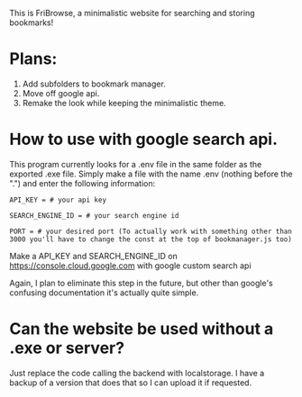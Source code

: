 This is FriBrowse, a minimalistic website for searching and storing bookmarks!

# Plans:
1. Add subfolders to bookmark manager.
2. Move off google api.
3. Remake the look while keeping the minimalistic theme.

# How to use with google search api. 
This program currently looks for a .env file in the same folder as the exported .exe file. Simply make a file with the name .env (nothing before the ".") and enter the following information: 
```.env
API_KEY = # your api key

SEARCH_ENGINE_ID = # your search engine id

PORT = # your desired port (To actually work with something other than 3000 you'll have to change the const at the top of bookmanager.js too)
```

Make a API_KEY and SEARCH_ENGINE_ID on https://console.cloud.google.com with google custom search api

Again, I plan to eliminate this step in the future, but other than google's confusing documentation it's actually quite simple.

# Can the website be used without a .exe or server?
Just replace the code calling the backend with localstorage. I have a backup of a version that does that so I can upload it if requested.  
